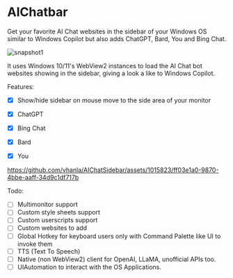 # AIChatbar
Get your favorite AI Chat websites in the sidebar of your Windows OS similar to Windows Copilot but also adds ChatGPT, Bard, You and Bing Chat.

![snapshot1](https://raw.githubusercontent.com/vhanla/AIChatSidebar/main/.assets/snapshot01.png)

It uses Windows 10/11's WebView2 instances to load the AI Chat bot websites showing in the sidebar, giving a look a like to Windows Copilot.

Features:

- [x] Show/hide sidebar on mouse move to the side area of your monitor 
- [x] ChatGPT
- [x] Bing Chat
- [x] Bard
- [x] You


https://github.com/vhanla/AIChatSidebar/assets/1015823/ff03e1a0-9870-4bbe-aaff-34d9c1df717b


Todo:
- [ ] Multimonitor support
- [ ] Custom style sheets support
- [ ] Custom userscripts support
- [ ] Custom websites to add
- [ ] Global Hotkey for keyboard users only with Command Palette like UI to invoke them
- [ ] TTS (Text To Speech)
- [ ] Native (non WebView2) client for OpenAI, LLaMA, unofficial APIs too.
- [ ] UIAutomation to interact with the OS Applications.
